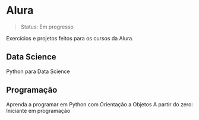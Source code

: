 <h1>Alura</h1>

> Status: Em progresso

Exercícios e projetos feitos para os cursos da Alura.

<h2>Data Science</h2>
Python para Data Science

<h2>Programação</h2>
Aprenda a programar em Python com Orientação a Objetos
A partir do zero: Iniciante em programação
